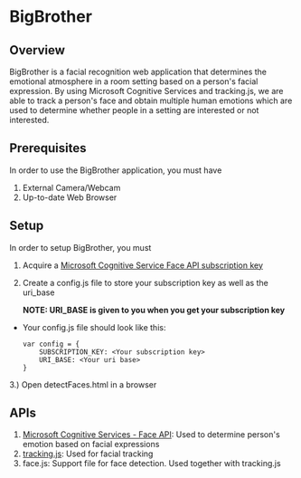 # BigBrother
## Overview
BigBrother is a facial recognition web application that determines the emotional atmosphere in a room setting based on a person's facial expression. By using Microsoft Cognitive Services and tracking.js, we are able to track a person's face and obtain multiple human emotions which are used to determine whether people in a setting are interested or not interested. 

## Prerequisites
In order to use the BigBrother application, you must have
1. External Camera/Webcam
2. Up-to-date Web Browser

## Setup
In order to setup BigBrother, you must 
1. Acquire a [Microsoft Cognitive Service Face API subscription key](https://azure.microsoft.com/en-us/try/cognitive-services/)
2. Create a config.js file to store your subscription key as well as the uri_base 
   
   **NOTE: URI_BASE is given to you when you get your subscription key**
  * Your config.js file should look like this:
    ```
    var config = {
        SUBSCRIPTION_KEY: <Your subscription key>
        URI_BASE: <Your uri base>
    }
    ```
3.) Open detectFaces.html in a browser

## APIs
1. [Microsoft Cognitive Services - Face API](https://azure.microsoft.com/en-us/services/cognitive-services/): Used to determine person's emotion based on facial expressions
2. [tracking.js](https://trackingjs.com/): Used for facial tracking
3. face.js: Support file for face detection. Used together with tracking.js
